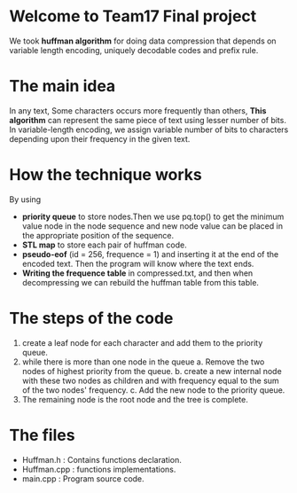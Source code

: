 # Welcome to Team17 Final project

We took **huffman algorithm** for doing data compression that depends on variable length encoding, uniquely decodable codes and prefix rule.

# The main idea
In any text, Some characters occurs more frequently than others, **This algorithm** can represent the same piece of text using lesser number of bits. In variable-length encoding, we assign variable number of bits to characters depending upon their frequency in the given text.

# How the technique works
 
 By using 
 
* **priority queue** to store nodes.Then we use pq.top() to get the minimum value node in the node sequence and new node value can be placed in the appropriate position of the sequence. 
* **STL map** to store each pair of huffman code.
* **pseudo-eof** (id = 256, frequence = 1) and inserting it at the end of the encoded text. Then the program will know where the text ends.
* **Writing the frequence table** in compressed.txt, and then when decompressing we can rebuild the huffman table from this table.

# The steps of the code
1. create a leaf node for each character and add them to the priority queue. 
2. while there is more than one node in the queue
		a. Remove the two nodes of highest priority from the queue.
		b. create a new internal node with these two nodes as children and with frequency equal to the sum of the two nodes' frequency. 
		c. Add the new node to the priority queue. 
3. The remaining node is the root node and the tree is complete. 

# The files 
* Huffman.h : Contains functions declaration.
* Huffman.cpp : functions implementations.
* main.cpp : Program source code.
